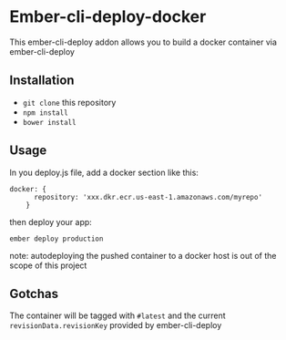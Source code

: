 # Ember-cli-deploy-docker

This ember-cli-deploy addon allows you to build a docker container via ember-cli-deploy

## Installation

* `git clone` this repository
* `npm install`
* `bower install`

## Usage

In you deploy.js file, add a docker section like this:

```
docker: {
      repository: 'xxx.dkr.ecr.us-east-1.amazonaws.com/myrepo'
    }
```

then deploy your app:

```
ember deploy production
```

note: autodeploying the pushed container to a docker host is out of the scope of this project


## Gotchas

The container will be tagged with `#latest` and the current `revisionData.revisionKey` provided by ember-cli-deploy
